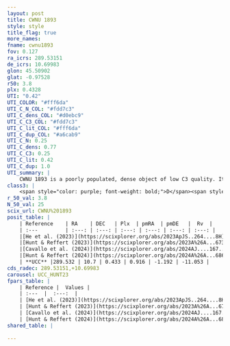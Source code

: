 ```yaml
---
layout: post
title: CWNU 1893
style: style
title_flag: true
more_names: 
fname: cwnu1893
fov: 0.127
ra_icrs: 289.53151
de_icrs: 10.69983
glon: 45.50902
glat: -0.97528
r50: 3.8
plx: 0.4328
UTI: "0.42"
UTI_COLOR: "#fff6da"
UTI_C_N_COL: "#fdd7c3"
UTI_C_dens_COL: "#d0ebc9"
UTI_C_C3_COL: "#fdd7c3"
UTI_C_lit_COL: "#fff6da"
UTI_C_dup_COL: "#a6cab9"
UTI_C_N: 0.25
UTI_C_dens: 0.77
UTI_C_C3: 0.25
UTI_C_lit: 0.42
UTI_C_dup: 1.0
UTI_summary: |
    CWNU 1893 is a poorly populated, dense object of low C3 quality. It was recently reported in the literature.
class3: |
    <span style="color: purple; font-weight: bold;">D</span><span style="color: #FFC300; font-weight: bold;">B</span>
r_50_val: 3.8
N_50_val: 25
scix_url: CWNU%201893
posit_table: |
    | Reference    | RA    | DEC   | Plx  | pmRA  | pmDE   |  Rv  |
    | :---         | :---: | :---: | :---: | :---: | :---: | :---: |
    |[He et al. (2023)](https://scixplorer.org/abs/2023ApJS..264....8H) | 289.541 | 10.683 | 0.435 | 0.917 | -1.216 | -11.05 |
    |[Hunt & Reffert (2023)](https://scixplorer.org/abs/2023A%26A...673A.114H) | 289.521 | 10.685 | 0.445 | 0.943 | -1.245 | -9.648 |
    |[Cavallo et al. (2024)](https://scixplorer.org/abs/2024AJ....167...12C) | 289.543 | 10.693 | 0.464 | -- | -- | -- |
    |[Hunt & Reffert (2024)](https://scixplorer.org/abs/2024A%26A...686A..42H) | 289.521 | 10.685 | 0.445 | 0.943 | -1.245 | -9.648 |
    | **UCC** |289.532 | 10.7 | 0.433 | 0.916 | -1.192 | -11.053 | 
cds_radec: 289.53151,+10.69983
carousel: UCC_HUNT23
fpars_table: |
    | Reference |  Values |
    | :---  |  :---:  |
    | [He et al. (2023)](https://scixplorer.org/abs/2023ApJS..264....8H) | `A0=5.45, m-M=11.55, logAge=8.55` |
    | [Hunt & Reffert (2023)](https://scixplorer.org/abs/2023A%26A...673A.114H) | `AV50=5.014, diffAV50=2.234, MOD50=11.538, logAge50=8.58` |
    | [Cavallo et al. (2024)](https://scixplorer.org/abs/2024AJ....167...12C) | `AV50=5.08, dMod50=12.52, logAge50=8.13, [Fe/H]50=0.11` |
    | [Hunt & Reffert (2024)](https://scixplorer.org/abs/2024A%26A...686A..42H) | `MassJ=609.905` |
shared_table: |
    
---
```

